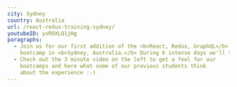 ```yaml
---
city: Sydney
country: Australia
url: /react-redux-training-sydney/
youtubeID: yvROXLQ1jHg
paragraphs:
  - Join us for our first addition of the <b>React, Redux, GraphQL</b>
    bootcamp in <b>Sydney, Australia.</b> During 6 intense days we'll take you from entry level through to React expert, competent with all tools in the React ecosystem. 
  - Check out the 3 minute video on the left to get a feel for our
    bootcamps and here what some of our previous students think
    about the experience :-)
---
```

